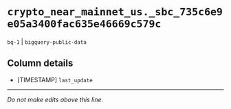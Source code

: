 # `crypto_near_mainnet_us._sbc_735c6e9e05a3400fac635e46669c579c`
`bq-1` | `bigquery-public-data`

## Column details
* [TIMESTAMP] `last_update`

-------------------------------------------------------------------------------
*Do not make edits above this line.*
